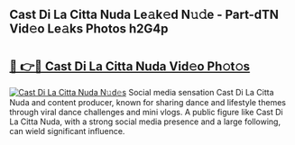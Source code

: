 ## Cast Di La Citta Nuda Le𝚊k𝚎d N𝚞𝚍e - Part-dTN Vid𝚎o Le𝚊ks Photos h2G4p

# <h2><a href="http://fbf4djb.evod.top/?m=Cast+Di+La+Citta+Nuda">🔗 👉🔴 Cast Di La Citta Nuda Vid𝚎o Ph𝚘t𝚘s</a></h2>

[![Cast Di La Citta Nuda N𝚞d𝚎s](https://i.imgur.com/8V9OHl7.gif)](http://fbf4djb.evod.top/?m=Cast+Di+La+Citta+Nuda)
Social media sensation Cast Di La Citta Nuda and content producer, known for sharing dance and lifestyle themes through viral dance challenges and mini vlogs. A public figure like Cast Di La Citta Nuda, with a strong social media presence and a large following, can wield significant influence. 
